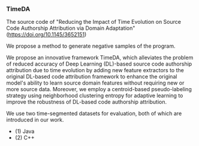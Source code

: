### TimeDA
The source code of "Reducing the Impact of Time Evolution on Source Code Authorship Attribution via Domain Adaptation"(https://doi.org/10.1145/3652151)
<!--
**TimeDA/TimeDA** is a ✨ _special_ ✨ repository because its `README.md` (this file) appears on your GitHub profile.

Here are some ideas to get you started:

- 🔭 I’m currently working on ...
- 🌱 I’m currently learning ...
- 👯 I’m looking to collaborate on ...
- 🤔 I’m looking for help with ...
- 💬 Ask me about ...
- 📫 How to reach me: ...
- 😄 Pronouns: ...
- ⚡ Fun fact: ...
-->
We propose a method to generate negative samples of the program.

We propose an innovative framework TimeDA, which alleviates the problem of reduced accuracy of Deep Learning (DL)-based source code authorship attribution due to time evolution by adding new feature extractors to the original DL-based code attribution framework to enhance the original model's ability to learn source domain features without requiring new or more source data. Moreover, we employ a centroid-based pseudo-labeling strategy using neighborhood clustering entropy for adaptive learning to improve the robustness of DL-based code authorship attribution.

We use two time-segmented datasets for evaluation, both of which are introduced in our work.
- (1) Java
- (2) C++
